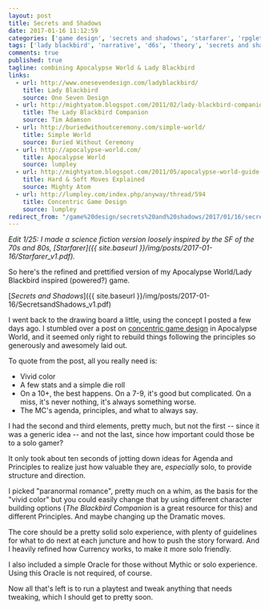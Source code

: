 ```yaml
---
layout: post
title: Secrets and Shadows
date: 2017-01-16 11:12:59
categories: ['game design', 'secrets and shadows', 'starfarer', 'rpglet']
tags: ['lady blackbird', 'narrative', 'd6s', 'theory', 'secrets and shadows', 'pbta', 'apocalypse world']
comments: true
published: true
tagline: combining Apocalypse World & Lady Blackbird
links:
  - url: http://www.onesevendesign.com/ladyblackbird/
    title: Lady Blackbird
    source: One Seven Design
  - url: http://mightyatom.blogspot.com/2011/02/lady-blackbird-companion.html
    title: The Lady Blackbird Companion
    source: Tim Adamson
  - url: http://buriedwithoutceremony.com/simple-world/
    title: Simple World
    source: Buried Without Ceremony
  - url: http://apocalypse-world.com/
    title: Apocalypse World
    source: lumpley
  - url: http://mightyatom.blogspot.com/2011/05/apocalypse-world-guide-to-hard-moves.html
    title: Hard & Soft Moves Explained
    source: Mighty Atom
  - url: http://lumpley.com/index.php/anyway/thread/594
    title: Concentric Game Design
    source: lumpley
redirect_from: "/game%20design/secrets%20and%20shadows/2017/01/16/secrets-and-shadows.html"
---
```


*Edit 1/25: I made a science fiction version loosely inspired by the SF of the 70s and 80s, [Starfarer]({{ site.baseurl }}/img/posts/2017-01-16/Starfarer_v1.pdf).*

So here's the refined and prettified version of my Apocalypse World/Lady Blackbird inspired (powered?) game.

[*Secrets and Shadows*]({{ site.baseurl }}/img/posts/2017-01-16/SecretsandShadows_v1.pdf)

I went back to the drawing board a little, using the concept I posted a few days ago. I stumbled over a post on [concentric game design](http://lumpley.com/index.php/anyway/thread/594) in Apocalypse World, and it seemed only right to rebuild things following the principles so generously and awesomely laid out.

<!--more-->

To quote from the post, all you really need is:

* Vivid color
* A few stats and a simple die roll
* On a 10+, the best happens. On a 7-9, it's good but complicated. On a miss, it's never nothing, it's always something worse.
* The MC's agenda, principles, and what to always say.

I had the second and third elements, pretty much, but not the first -- since it was a generic idea -- and not the last, since how important could those be to a solo gamer?

It only took about ten seconds of jotting down ideas for Agenda and Principles to realize just how valuable they are, *especially* solo, to provide structure and direction.

I picked "paranormal romance", pretty much on a whim, as the basis for the "vivid color" but you could easily change that by using different character building options (*The Blackbird Companion* is a great resource for this) and different Principles. And maybe changing up the Dramatic moves.

The core should be a pretty solid solo experience, with plenty of guidelines for what to do next at each juncture and how to push the story forward. And I heavily refined how Currency works, to make it more solo friendly.

I also included a simple Oracle for those without Mythic or solo experience. Using this Oracle is not required, of course.

Now all that's left is to run a playtest and tweak anything that needs tweaking, which I should get to pretty soon.
